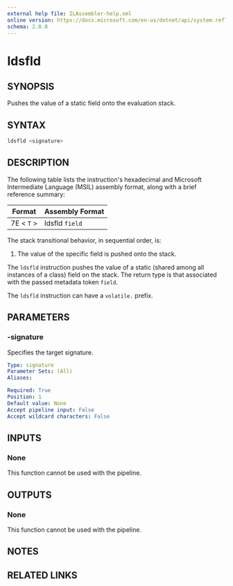```yaml
---
external help file: ILAssembler-help.xml
online version: https://docs.microsoft.com/en-us/dotnet/api/system.reflection.emit.opcodes.ldsfld
schema: 2.0.0
---
```


# ldsfld

## SYNOPSIS

Pushes the value of a static field onto the evaluation stack.

## SYNTAX

```powershell
ldsfld <signature>
```

## DESCRIPTION

The following table lists the instruction's hexadecimal and Microsoft Intermediate Language (MSIL) assembly format, along with a brief reference summary:

| Format     | Assembly Format |
| ---------- | --------------- |
| 7E < `T` > | ldsfld `field`  |

 The stack transitional behavior, in sequential order, is:

1.  The value of the specific field is pushed onto the stack.

 The `ldsfld` instruction pushes the value of a static (shared among all instances of a class) field on the stack. The return type is that associated with the passed metadata token `field`.

 The `ldsfld` instruction can have a `volatile.` prefix.

## PARAMETERS

### -signature

Specifies the target signature.

```yaml
Type: signature
Parameter Sets: (All)
Aliases:

Required: True
Position: 1
Default value: None
Accept pipeline input: False
Accept wildcard characters: False
```

## INPUTS

### None

This function cannot be used with the pipeline.

## OUTPUTS

### None

This function cannot be used with the pipeline.

## NOTES

## RELATED LINKS
